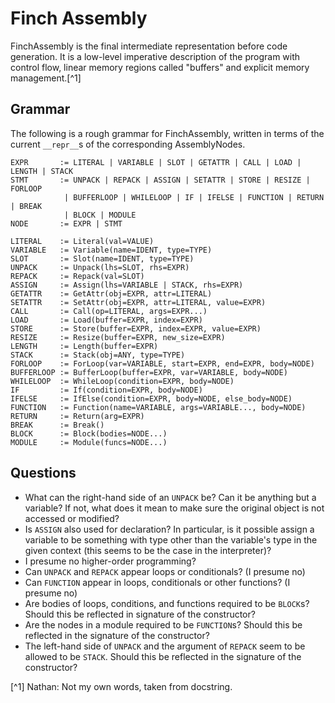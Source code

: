 # Finch Assembly

FinchAssembly is the final intermediate representation before code generation.
It is a low-level imperative description of the program with control flow, linear memory regions called "buffers" and explicit memory management.[^1]

## Grammar

The following is a rough grammar for FinchAssembly, written in terms of the current `__repr__`s of the corresponding AssemblyNodes.

```
EXPR       := LITERAL | VARIABLE | SLOT | GETATTR | CALL | LOAD | LENGTH | STACK
STMT       := UNPACK | REPACK | ASSIGN | SETATTR | STORE | RESIZE | FORLOOP
            | BUFFERLOOP | WHILELOOP | IF | IFELSE | FUNCTION | RETURN | BREAK
            | BLOCK | MODULE
NODE       := EXPR | STMT

LITERAL    := Literal(val=VALUE)
VARIABLE   := Variable(name=IDENT, type=TYPE)
SLOT       := Slot(name=IDENT, type=TYPE)
UNPACK     := Unpack(lhs=SLOT, rhs=EXPR)
REPACK     := Repack(val=SLOT)
ASSIGN     := Assign(lhs=VARIABLE | STACK, rhs=EXPR)
GETATTR    := GetAttr(obj=EXPR, attr=LITERAL)
SETATTR    := SetAttr(obj=EXPR, attr=LITERAL, value=EXPR)
CALL       := Call(op=LITERAL, args=EXPR...)
LOAD       := Load(buffer=EXPR, index=EXPR)
STORE      := Store(buffer=EXPR, index=EXPR, value=EXPR)
RESIZE     := Resize(buffer=EXPR, new_size=EXPR)
LENGTH     := Length(buffer=EXPR)
STACK      := Stack(obj=ANY, type=TYPE)
FORLOOP    := ForLoop(var=VARIABLE, start=EXPR, end=EXPR, body=NODE)
BUFFERLOOP := BufferLoop(buffer=EXPR, var=VARIABLE, body=NODE)
WHILELOOP  := WhileLoop(condition=EXPR, body=NODE)
IF         := If(condition=EXPR, body=NODE)
IFELSE     := IfElse(condition=EXPR, body=NODE, else_body=NODE)
FUNCTION   := Function(name=VARIABLE, args=VARIABLE..., body=NODE)
RETURN     := Return(arg=EXPR)
BREAK      := Break()
BLOCK      := Block(bodies=NODE...)
MODULE     := Module(funcs=NODE...)
```

## Questions

* What can the right-hand side of an `UNPACK` be? Can it be anything but a variable? If not, what does it mean to make sure the original object is not accessed or modified?
* Is `ASSIGN` also used for declaration? In particular, is it possible assign a variable to be something with type other than the variable's type in the given context (this seems to be the case in the interpreter)?
* I presume no higher-order programming?
* Can `UNPACK` and `REPACK` appear loops or conditionals? (I presume no)
* Can `FUNCTION` appear in loops, conditionals or other functions? (I presume no)
* Are bodies of loops, conditions, and functions required to be `BLOCK`s? Should this be reflected in signature of the constructor?
* Are the nodes in a module required to be `FUNCTION`s? Should this be reflected in the signature of the constructor?
* The left-hand side of `UNPACK` and the argument of `REPACK` seem to be allowed to be `STACK`. Should this be reflected in the signature of the constructor?

[^1] Nathan: Not my own words, taken from docstring.

